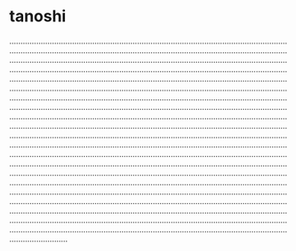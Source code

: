 # tanoshi

......................................................................................................................................................................................................................................................................................................................................................................................................................................................................................................................................................................................................................................................................................................................................................................................................................................................................................................................................................................................................................................................................................................................................................................................................................................................................................................................................................................................................................................................................................................................................................................................................................................................................................................................................................................................................................................................................................................................................................................................................................................................................................................................................................................................................................................................................................................................................................................................................................................................................................................................................................................................................................................................................................................................................